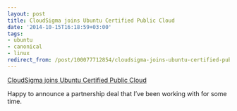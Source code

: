 ```yaml
---
layout: post
title: CloudSigma joins Ubuntu Certified Public Cloud
date: '2014-10-15T16:18:59+03:00'
tags:
- ubuntu
- canonical
- linux
redirect_from: /post/100077712854/cloudsigma-joins-ubuntu-certified-public-cloud
---
```

[CloudSigma joins Ubuntu Certified Public Cloud](https://insights.ubuntu.com/2014/10/15/cloudsigma-joins-ubuntu-certified-public-cloud/)  

Happy to announce a partnership deal that I’ve been working with for some time.
